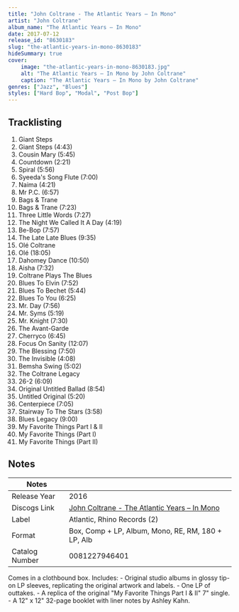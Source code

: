 ```yaml
---
title: "John Coltrane - The Atlantic Years – In Mono"
artist: "John Coltrane"
album_name: "The Atlantic Years – In Mono"
date: 2017-07-12
release_id: "8630183"
slug: "the-atlantic-years-in-mono-8630183"
hideSummary: true
cover:
    image: "the-atlantic-years-in-mono-8630183.jpg"
    alt: "The Atlantic Years – In Mono by John Coltrane"
    caption: "The Atlantic Years – In Mono by John Coltrane"
genres: ["Jazz", "Blues"]
styles: ["Hard Bop", "Modal", "Post Bop"]
---
```


## Tracklisting
1. Giant Steps
2. Giant Steps  (4:43)
3. Cousin Mary (5:45)
4. Countdown (2:21)
5. Spiral (5:56)
6. Syeeda's Song Flute (7:00)
7. Naima (4:21)
8. Mr P.C. (6:57)
9. Bags & Trane
10. Bags & Trane (7:23)
11. Three Little Words (7:27)
12. The Night We Called It A Day (4:19)
13. Be-Bop (7:57)
14. The Late Late Blues (9:35)
15. Olé Coltrane
16. Olé (18:05)
17. Dahomey Dance  (10:50)
18. Aisha (7:32)
19. Coltrane Plays The Blues
20. Blues To Elvin (7:52)
21. Blues To Bechet (5:44)
22. Blues To You (6:25)
23. Mr. Day (7:56)
24. Mr. Syms (5:19)
25. Mr. Knight (7:30)
26. The Avant-Garde
27. Cherryco (6:45)
28. Focus On Sanity (12:07)
29. The Blessing (7:50)
30. The Invisible (4:08)
31. Bemsha Swing (5:02)
32. The Coltrane Legacy
33. 26-2 (6:09)
34. Original Untitled Ballad (8:54)
35. Untitled Original (5:20)
36. Centerpiece (7:05)
37. Stairway To The Stars (3:58)
38. Blues Legacy (9:00)
39. My Favorite Things Part I & II
40. My Favorite Things (Part I)
41. My Favorite Things (Part II)



## Notes

| Notes          |             |
| ---------------| ----------- |
| Release Year   | 2016 |
| Discogs Link   | [John Coltrane - The Atlantic Years – In Mono](https://www.discogs.com/release/8630183-John-Coltrane-The-Atlantic-Years-In-Mono) |
| Label          | Atlantic, Rhino Records (2) |
| Format         | Box, Comp + LP, Album, Mono, RE, RM, 180 + LP, Alb |
| Catalog Number | 0081227946401 |

Comes in a clothbound box.  Includes:  - Original studio albums in glossy tip-on LP sleeves, replicating the original artwork and labels.  - One LP of outtakes. - A replica of the original "My Favorite Things Part I & II" 7" single. - A 12" x 12" 32-page booklet with liner notes by Ashley Kahn.


